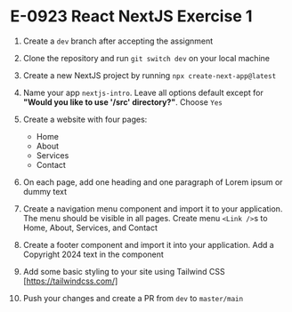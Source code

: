 # E-0923 React NextJS Exercise 1

1. Create a `dev` branch after accepting the assignment
2. Clone the repository and run `git switch dev` on your local machine
3. Create a new NextJS project by running `npx create-next-app@latest`
4. Name your app `nextjs-intro`. Leave all options default except for **"Would you like to use '/src' directory?"**. Choose `Yes`
5. Create a website with four pages:
  
   - Home
   - About
   - Services
   - Contact

6. On each page, add one heading and one paragraph of Lorem ipsum or dummy text
7. Create a navigation menu component and import it to your application. The menu should be visible in all pages. Create menu `<Link />`s to Home, About, Services, and Contact
8. Create a footer component and import it into your application. Add a Copyright 2024 text in the component
9. Add some basic styling to your site using Tailwind CSS [https://tailwindcss.com/]
10. Push your changes and create a PR from `dev` to `master/main`

